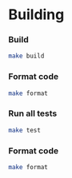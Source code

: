 # Building
### Build
```bash
make build
```

### Format code
```bash
make format
```

### Run all tests
```bash
make test
```

### Format code
```bash
make format
```
